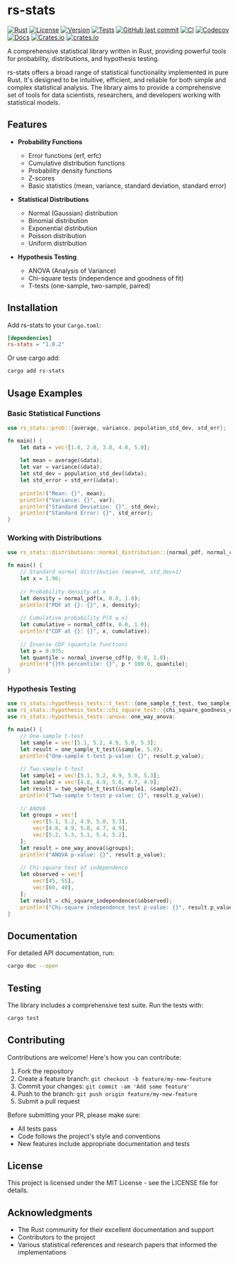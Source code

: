 # rs-stats

[![Rust](https://img.shields.io/badge/rust-1.56%2B-orange.svg)](https://www.rust-lang.org/)
[![License](https://img.shields.io/badge/license-MIT-blue.svg)](LICENSE)
[![Version](https://img.shields.io/badge/version-1.0.1-green.svg)](https://crates.io/crates/rs-stats)
[![Tests](https://img.shields.io/badge/tests-passing-brightgreen.svg)](https://github.com/lsh0x/rs-stats/actions)
[![GitHub last commit](https://img.shields.io/github/last-commit/lsh0x/rs-stats)](https://github.com/lsh0x/rs-stats/commits/main)
[![CI](https://github.com/lsh0x/rs-stats/workflows/CI/badge.svg)](https://github.com/lsh0x/rs-stats/actions)
[![Codecov](https://codecov.io/gh/lsh0x/rs-stats/branch/main/graph/badge.svg)](https://codecov.io/gh/lsh0x/rs-stats)
[![Docs](https://docs.rs/rs-stats/badge.svg)](https://docs.rs/rs-stats)
[![Crates.io](https://img.shields.io/crates/v/rs-stats.svg)](https://crates.io/crates/rs-stats)
[![crates.io](https://img.shields.io/crates/d/rs-stats)](https://crates.io/crates/rs-stats)

A comprehensive statistical library written in Rust, providing powerful tools for probability, distributions, and hypothesis testing.


rs-stats offers a broad range of statistical functionality implemented in pure Rust. It's designed to be intuitive, efficient, and reliable for both simple and complex statistical analysis. The library aims to provide a comprehensive set of tools for data scientists, researchers, and developers working with statistical models.

## Features

- **Probability Functions**
  - Error functions (erf, erfc)
  - Cumulative distribution functions
  - Probability density functions
  - Z-scores
  - Basic statistics (mean, variance, standard deviation, standard error)

- **Statistical Distributions**
  - Normal (Gaussian) distribution
  - Binomial distribution
  - Exponential distribution
  - Poisson distribution
  - Uniform distribution

- **Hypothesis Testing**
  - ANOVA (Analysis of Variance)
  - Chi-square tests (independence and goodness of fit)
  - T-tests (one-sample, two-sample, paired)

## Installation

Add rs-stats to your `Cargo.toml`:

```toml
[dependencies]
rs-stats = "1.0.2"
```

Or use cargo add:

```bash
cargo add rs-stats
```

## Usage Examples

### Basic Statistical Functions

```rust
use rs_stats::prob::{average, variance, population_std_dev, std_err};

fn main() {
    let data = vec![1.0, 2.0, 3.0, 4.0, 5.0];
    
    let mean = average(&data);
    let var = variance(&data);
    let std_dev = population_std_dev(&data);
    let std_error = std_err(&data);
    
    println!("Mean: {}", mean);
    println!("Variance: {}", var);
    println!("Standard Deviation: {}", std_dev);
    println!("Standard Error: {}", std_error);
}
```

### Working with Distributions

```rust
use rs_stats::distributions::normal_distribution::{normal_pdf, normal_cdf, normal_inverse_cdf};

fn main() {
    // Standard normal distribution (mean=0, std_dev=1)
    let x = 1.96;
    
    // Probability density at x
    let density = normal_pdf(x, 0.0, 1.0);
    println!("PDF at {}: {}", x, density);
    
    // Cumulative probability P(X ≤ x)
    let cumulative = normal_cdf(x, 0.0, 1.0);
    println!("CDF at {}: {}", x, cumulative);
    
    // Inverse CDF (quantile function)
    let p = 0.975;
    let quantile = normal_inverse_cdf(p, 0.0, 1.0);
    println!("{}th percentile: {}", p * 100.0, quantile);
}
```

### Hypothesis Testing

```rust
use rs_stats::hypothesis_tests::t_test::{one_sample_t_test, two_sample_t_test};
use rs_stats::hypothesis_tests::chi_square_test::{chi_square_goodness_of_fit, chi_square_independence};
use rs_stats::hypothesis_tests::anova::one_way_anova;

fn main() {
    // One-sample t-test
    let sample = vec![5.1, 5.2, 4.9, 5.0, 5.3];
    let result = one_sample_t_test(&sample, 5.0);
    println!("One-sample t-test p-value: {}", result.p_value);
    
    // Two-sample t-test
    let sample1 = vec![5.1, 5.2, 4.9, 5.0, 5.3];
    let sample2 = vec![4.8, 4.9, 5.0, 4.7, 4.9];
    let result = two_sample_t_test(&sample1, &sample2);
    println!("Two-sample t-test p-value: {}", result.p_value);
    
    // ANOVA
    let groups = vec![
        vec![5.1, 5.2, 4.9, 5.0, 5.3],
        vec![4.8, 4.9, 5.0, 4.7, 4.9],
        vec![5.2, 5.3, 5.1, 5.4, 5.2],
    ];
    let result = one_way_anova(&groups);
    println!("ANOVA p-value: {}", result.p_value);
    
    // Chi-square test of independence
    let observed = vec![
        vec![45, 55],
        vec![60, 40],
    ];
    let result = chi_square_independence(&observed);
    println!("Chi-square independence test p-value: {}", result.p_value);
}
```

## Documentation

For detailed API documentation, run:

```bash
cargo doc --open
```

## Testing

The library includes a comprehensive test suite. Run the tests with:

```bash
cargo test
```

## Contributing

Contributions are welcome! Here's how you can contribute:

1. Fork the repository
2. Create a feature branch: `git checkout -b feature/my-new-feature`
3. Commit your changes: `git commit -am 'Add some feature'`
4. Push to the branch: `git push origin feature/my-new-feature`
5. Submit a pull request

Before submitting your PR, please make sure:
- All tests pass
- Code follows the project's style and conventions
- New features include appropriate documentation and tests

## License

This project is licensed under the MIT License - see the LICENSE file for details.

## Acknowledgments

- The Rust community for their excellent documentation and support
- Contributors to the project
- Various statistical references and research papers that informed the implementations
